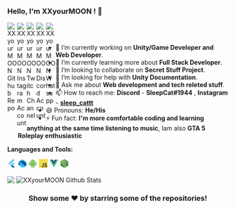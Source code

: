 ### Hello, I'm XXyourMOON ! 👋

<a href="https://github.com/xxyourmoon">
  <img align="left" alt="XXyourMOON Github Repo" width="22px" src="https://cdn.jsdelivr.net/npm/simple-icons@v3/icons/github.svg" />
</a>
<a href="https://instagram.com/xxyourmoon/">
  <img align="left" alt="XXyourMOON Instagram Account" width="22px" src="https://cdn.jsdelivr.net/npm/simple-icons@v3/icons/instagram.svg" />
</a>
<a href="https://www.twitch.tv/lluxuryy666">
  <img align="left" alt="XXyourMOON Twitch Channel" width="22px" src="https://cdn.jsdelivr.net/npm/simple-icons@3.13.0/icons/twitch.svg" />
</a>
<img align="left" alt="XXyourMOON Discord Account" width="22px" src="https://cdn.jsdelivr.net/npm/simple-icons@3.13.0/icons/discord.svg" /> 
<img align="left" alt="XXyourMOON Whatsapp" width="22px" src="https://cdn.jsdelivr.net/npm/simple-icons@3.13.0/icons/whatsapp.svg" />


<br>
<br>


- 🔭 I’m currently working on **Unity/Game Developer and Web Developer**.
- 🌱 I’m currently learning more about **Full Stack Developer**.
- 👯 I’m looking to collaborate on **Secret Stuff Project**.
- 🤔 I’m looking for help with **Unity Documentation**.
- 💬 Ask me about **Web development and tech releted stuff**.
- 📫 How to reach me: **Discord** - **SleepCat#1944** , **Instagram** - [**sleep_cattt**](https://www.instagram.com/sleep_cattt/)
- 😄 Pronouns: **He/His**
- ⚡ Fun fact: **I'm more comfortable coding and learning anything at the same time listening to music**,  Iam also **GTA 5 Roleplay enthusiastic**

**Languages and Tools:**

<code><img height="20" src="https://raw.githubusercontent.com/github/explore/80688e429a7d4ef2fca1e82350fe8e3517d3494d/topics/flutter/flutter.png"></code>
<code><img height="20" src="https://raw.githubusercontent.com/github/explore/80688e429a7d4ef2fca1e82350fe8e3517d3494d/topics/dart/dart.png"></code>
<code><img height="20" src="https://raw.githubusercontent.com/github/explore/80688e429a7d4ef2fca1e82350fe8e3517d3494d/topics/android/android.png"></code>
<code><img height="20" src="https://raw.githubusercontent.com/github/explore/80688e429a7d4ef2fca1e82350fe8e3517d3494d/topics/javascript/javascript.png"></code>
<code><img height="20" src="https://raw.githubusercontent.com/github/explore/80688e429a7d4ef2fca1e82350fe8e3517d3494d/topics/vue/vue.png"></code>
<code><img height="20" src="https://raw.githubusercontent.com/github/explore/80688e429a7d4ef2fca1e82350fe8e3517d3494d/topics/nodejs/nodejs.png"></code>    

<img align="center" src="https://github-readme-stats.vercel.app/api/top-langs/?username=xxyourmoon&theme=black&hide_langs_below=1" />
<img align="center" src="https://github-readme-stats.vercel.app/api?username=xxyourmoon&show_icons=true&theme=black&line_height=27" alt="XXyourMOON Github Stats"/>

<div align="center">

### Show some ❤️ by starring some of the repositories!

</div>

